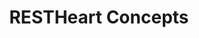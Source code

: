 ---
layout: doc-redirect-to-confluence
title: RESTHeart Concepts
permalink: /docs/concepts.html
href: https://softinstigate.atlassian.net/wiki/x/I4CM
---